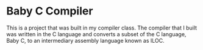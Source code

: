 # Baby C Compiler

This is a project that was built in my compiler class. The compiler that I built was written in the C language and converts a subset of the C language, Baby C, to an intermediary assembly language known as ILOC.
